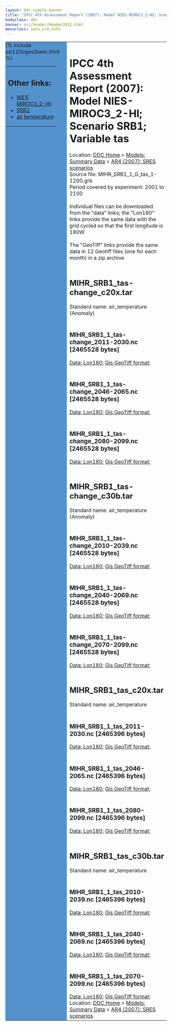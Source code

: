 ```yaml
---
layout: ddc_simple_banner
title: "IPCC 4th Assessment Report (2007): Model NIES-MIROC3_2-HI; Scenario SRB1; Variable tas"
bodyclass: ddc
banner: ssi/header/Header2012.html
menuclass: auto_ar4_info
---
```



<table width="100%" border="0" cellspacing="0" cellpadding="0" style="border-collapse: collapse;">
<tr style="margin:0;padding:0;border:0;">
<td style="margin:0;padding:0;border:0;height:1pt;width:150pt;background:#5492CD;" valign="top" >

<div id="lh-col2" class="auto_ar4_info">
<table class="menumain" bgcolor="#5492CD" cellspacing="0" width="100%" border="0">
<tr><td>
<h2> Other links:</h2>
<ul>
<li><a href="/auto/ar4/model-NIES-MIROC3_2-HI.html">NIES<br/>MIROC3_2-HI</a></li>
<li><a href="/auto/ar4/scenario-SRB1.html">SRB1</a></li>
<li><a href="/auto/ar4/var-air_temperature.html">air temperature</a></li>
</ul>
</td></tr>
{% include ssi12/logos/badc.html %}
</table>
</div>
</td>
<td><h1>IPCC 4th Assessment Report (2007): Model NIES-MIROC3_2-HI; Scenario SRB1; Variable tas</h1>

<!-- Breadcrumb1 -->
<div id="breadcrumb1" align="left">
Location: <a href="/index.html">DDC Home</a> > <a href="/sim/gcm_clim/">Models: Summary Data</a>
> <a href="/sim/gcm_clim/SRES_AR4/index.html">AR4 (2007): SRES scenarios</a>
</div>
<!-- End of Breadcrumb1 -->Source file: MIHR_SRB1_1_G_tas_1-1200.grb
<br/>
Period covered by experiment: 2001 to 2100<br/>
<br/>Individual files can be downloaded from the "data" links; the "Lon180" links provide the same data
         with the grid cycled so that the first longitude is 180W<br/>
<br/>The "GeoTiff" links provide the same data in 12 Geotiff files (one for each month)
          in a zip archive<br/>
<br/><h2>MIHR_SRB1_tas-change_c20x.tar</h2>
Standard name: air_temperature (Anomaly)<br>
<br/><h3>MIHR_SRB1_1_tas-change_2011-2030.nc [2465528 bytes]</h3>
<a href="http://apps.ipcc-data.org/cgi-bin/downl/ar4_nc/tas/MIHR_SRB1_1_tas-change_2011-2030.nc">Data; </a><a href="http://apps.ipcc-data.org/cgi-bin/downl/ar4_nc/tas/MIHR_SRB1_1_tas-change_2011-2030.cyto180.nc"> Lon180</a>; <a href="/cgi-bin/downl/ar4_tif/tas/MIHR_SRB1_1_tas-change_2011-2030.zip">Gis GeoTiff format; </a><br/>
<br/><h3>MIHR_SRB1_1_tas-change_2046-2065.nc [2465528 bytes]</h3>
<a href="http://apps.ipcc-data.org/cgi-bin/downl/ar4_nc/tas/MIHR_SRB1_1_tas-change_2046-2065.nc">Data; </a><a href="http://apps.ipcc-data.org/cgi-bin/downl/ar4_nc/tas/MIHR_SRB1_1_tas-change_2046-2065.cyto180.nc"> Lon180</a>; <a href="/cgi-bin/downl/ar4_tif/tas/MIHR_SRB1_1_tas-change_2046-2065.zip">Gis GeoTiff format; </a><br/>
<br/><h3>MIHR_SRB1_1_tas-change_2080-2099.nc [2465528 bytes]</h3>
<a href="http://apps.ipcc-data.org/cgi-bin/downl/ar4_nc/tas/MIHR_SRB1_1_tas-change_2080-2099.nc">Data; </a><a href="http://apps.ipcc-data.org/cgi-bin/downl/ar4_nc/tas/MIHR_SRB1_1_tas-change_2080-2099.cyto180.nc"> Lon180</a>; <a href="/cgi-bin/downl/ar4_tif/tas/MIHR_SRB1_1_tas-change_2080-2099.zip">Gis GeoTiff format; </a><br/>
<br/><h2>MIHR_SRB1_tas-change_c30b.tar</h2>
Standard name: air_temperature (Anomaly)<br>
<br/><h3>MIHR_SRB1_1_tas-change_2010-2039.nc [2465528 bytes]</h3>
<a href="http://apps.ipcc-data.org/cgi-bin/downl/ar4_nc/tas/MIHR_SRB1_1_tas-change_2010-2039.nc">Data; </a><a href="http://apps.ipcc-data.org/cgi-bin/downl/ar4_nc/tas/MIHR_SRB1_1_tas-change_2010-2039.cyto180.nc"> Lon180</a>; <a href="/cgi-bin/downl/ar4_tif/tas/MIHR_SRB1_1_tas-change_2010-2039.zip">Gis GeoTiff format; </a><br/>
<br/><h3>MIHR_SRB1_1_tas-change_2040-2069.nc [2465528 bytes]</h3>
<a href="http://apps.ipcc-data.org/cgi-bin/downl/ar4_nc/tas/MIHR_SRB1_1_tas-change_2040-2069.nc">Data; </a><a href="http://apps.ipcc-data.org/cgi-bin/downl/ar4_nc/tas/MIHR_SRB1_1_tas-change_2040-2069.cyto180.nc"> Lon180</a>; <a href="/cgi-bin/downl/ar4_tif/tas/MIHR_SRB1_1_tas-change_2040-2069.zip">Gis GeoTiff format; </a><br/>
<br/><h3>MIHR_SRB1_1_tas-change_2070-2099.nc [2465528 bytes]</h3>
<a href="http://apps.ipcc-data.org/cgi-bin/downl/ar4_nc/tas/MIHR_SRB1_1_tas-change_2070-2099.nc">Data; </a><a href="http://apps.ipcc-data.org/cgi-bin/downl/ar4_nc/tas/MIHR_SRB1_1_tas-change_2070-2099.cyto180.nc"> Lon180</a>; <a href="/cgi-bin/downl/ar4_tif/tas/MIHR_SRB1_1_tas-change_2070-2099.zip">Gis GeoTiff format; </a><br/>
<br/><h2>MIHR_SRB1_tas_c20x.tar</h2>
Standard name: air_temperature<br>
<br/><h3>MIHR_SRB1_1_tas_2011-2030.nc [2465396 bytes]</h3>
<a href="http://apps.ipcc-data.org/cgi-bin/downl/ar4_nc/tas/MIHR_SRB1_1_tas_2011-2030.nc">Data; </a><a href="http://apps.ipcc-data.org/cgi-bin/downl/ar4_nc/tas/MIHR_SRB1_1_tas_2011-2030.cyto180.nc"> Lon180</a>; <a href="/cgi-bin/downl/ar4_tif/tas/MIHR_SRB1_1_tas_2011-2030.zip">Gis GeoTiff format; </a><br/>
<br/><h3>MIHR_SRB1_1_tas_2046-2065.nc [2465396 bytes]</h3>
<a href="http://apps.ipcc-data.org/cgi-bin/downl/ar4_nc/tas/MIHR_SRB1_1_tas_2046-2065.nc">Data; </a><a href="http://apps.ipcc-data.org/cgi-bin/downl/ar4_nc/tas/MIHR_SRB1_1_tas_2046-2065.cyto180.nc"> Lon180</a>; <a href="/cgi-bin/downl/ar4_tif/tas/MIHR_SRB1_1_tas_2046-2065.zip">Gis GeoTiff format; </a><br/>
<br/><h3>MIHR_SRB1_1_tas_2080-2099.nc [2465396 bytes]</h3>
<a href="http://apps.ipcc-data.org/cgi-bin/downl/ar4_nc/tas/MIHR_SRB1_1_tas_2080-2099.nc">Data; </a><a href="http://apps.ipcc-data.org/cgi-bin/downl/ar4_nc/tas/MIHR_SRB1_1_tas_2080-2099.cyto180.nc"> Lon180</a>; <a href="/cgi-bin/downl/ar4_tif/tas/MIHR_SRB1_1_tas_2080-2099.zip">Gis GeoTiff format; </a><br/>
<br/><h2>MIHR_SRB1_tas_c30b.tar</h2>
Standard name: air_temperature<br>
<br/><h3>MIHR_SRB1_1_tas_2010-2039.nc [2465396 bytes]</h3>
<a href="http://apps.ipcc-data.org/cgi-bin/downl/ar4_nc/tas/MIHR_SRB1_1_tas_2010-2039.nc">Data; </a><a href="http://apps.ipcc-data.org/cgi-bin/downl/ar4_nc/tas/MIHR_SRB1_1_tas_2010-2039.cyto180.nc"> Lon180</a>; <a href="/cgi-bin/downl/ar4_tif/tas/MIHR_SRB1_1_tas_2010-2039.zip">Gis GeoTiff format; </a><br/>
<br/><h3>MIHR_SRB1_1_tas_2040-2069.nc [2465396 bytes]</h3>
<a href="http://apps.ipcc-data.org/cgi-bin/downl/ar4_nc/tas/MIHR_SRB1_1_tas_2040-2069.nc">Data; </a><a href="http://apps.ipcc-data.org/cgi-bin/downl/ar4_nc/tas/MIHR_SRB1_1_tas_2040-2069.cyto180.nc"> Lon180</a>; <a href="/cgi-bin/downl/ar4_tif/tas/MIHR_SRB1_1_tas_2040-2069.zip">Gis GeoTiff format; </a><br/>
<br/><h3>MIHR_SRB1_1_tas_2070-2099.nc [2465396 bytes]</h3>
<a href="http://apps.ipcc-data.org/cgi-bin/downl/ar4_nc/tas/MIHR_SRB1_1_tas_2070-2099.nc">Data; </a><a href="http://apps.ipcc-data.org/cgi-bin/downl/ar4_nc/tas/MIHR_SRB1_1_tas_2070-2099.cyto180.nc"> Lon180</a>; <a href="/cgi-bin/downl/ar4_tif/tas/MIHR_SRB1_1_tas_2070-2099.zip">Gis GeoTiff format; </a><br/>
<!-- Breadcrumb2 -->
<div id="breadcrumb2" align="left">
Location: <a href="/index.html">DDC Home</a> > <a href="/sim/gcm_clim/">Models: Summary Data</a>
> <a href="/sim/gcm_clim/SRES_AR4/index.html">AR4 (2007): SRES scenarios</a>
</div>
<!-- End of Breadcrumb2 --></td></tr></table>
